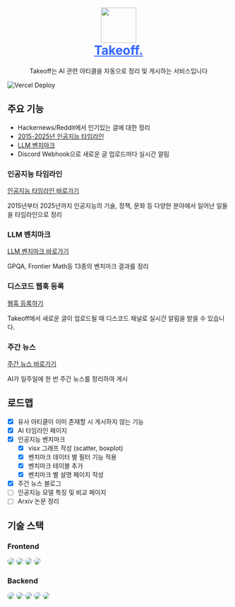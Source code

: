 <h1 align="center" style="border-bottom: none">
    <div>
        <a style="color:#36f" href="https://ai-takeoff.dev">
            <img src="/frontend/app/favicon.ico" width="80">
            <br>
            Takeoff.
        </a>
    </div>
</h1>

<p align='center'>
Takeoff는 AI 관련 아티클을 자동으로 정리 및 게시하는 서비스입니다
<p>

![Vercel Deploy](https://deploy-badge.vercel.app/vercel/takeoff)

## 주요 기능
- Hackernews/Reddit에서 인기있는 글에 대한 정리
- [2015-2025년 인공지능 타임라인](https://ai-takeoff.dev/timeline)
- [LLM 벤치마크](https://ai-takeoff.dev/benchmarking)
- Discord Webhook으로 새로운 글 업로드마다 실시간 알림

### 인공지능 타임라인
[인공지능 타임라인 바로가기](https://ai-takeoff.dev/timeline)

2015년부터 2025년까지 인공지능의 기술, 정책, 문화 등 다양한 분야에서 일어난 일들을 타임라인으로 정리

### LLM 벤치마크
[LLM 벤치마크 바로가기](https://ai-takeoff.dev/benchmarking)

GPQA, Frontier Math등 13종의 벤치마크 결과를 정리

### 디스코드 웹훅 등록
[웹훅 등록하기](https://ai-takeoff.dev/webhook)

Takeoff에서 새로운 글이 업로드될 때 디스코드 채널로 실시간 알림을 받을 수 있습니다.

### 주간 뉴스
[주간 뉴스 바로가기](https://ai-takeoff.dev/weeklynews)

AI가 일주일에 한 번 주간 뉴스를 정리하여 게시

## 로드맵
- [x] 유사 아티클이 이미 존재할 시 게시하지 않는 기능
- [x] AI 타임라인 페이지
- [x] 인공지능 벤치마크
    - [x] visx 그래프 작성 (scatter, boxplot)
    - [x] 벤치마크 데이터 별 필터 기능 적용
    - [x] 벤치마크 테이블 추가
    - [x] 벤치마크 별 설명 페이지 작성
- [x] 주간 뉴스 블로그
- [ ] 인공지능 모델 특징 및 비교 페이지
- [ ] Arxiv 논문 정리

## 기술 스택
### Frontend
<img src="https://img.shields.io/badge/nextjs-000000?style=for-the-badge&logo=nextdotjs&logoColor=white" style="border-radius:10px"> <img src="https://img.shields.io/badge/vercel-000000?style=for-the-badge&logo=vercel&logoColor=white" style="border-radius:10px"> <img src="https://img.shields.io/badge/visx-FF1231?style=for-the-badge&logo=visx&logoColor=white" style="border-radius:10px"> <img src="https://img.shields.io/badge/d3-F9A03C?style=for-the-badge&logo=d3&logoColor=white" style="border-radius:10px">

### Backend
<img src="https://img.shields.io/badge/langchain-1C3C3C?style=for-the-badge&logo=langchain&logoColor=white" style="border-radius:10px"> <img src="https://img.shields.io/badge/sqlite-003B57?style=for-the-badge&logo=sqlite&logoColor=white" style="border-radius:10px"> <img src="https://img.shields.io/badge/cloudflare-F38020?style=for-the-badge&logo=cloudflare&logoColor=white" style="border-radius:10px"> <img src="https://img.shields.io/badge/drizzleorm-C5F74F?style=for-the-badge&logo=drizzle&logoColor=black" style="border-radius:10px"> <img src="https://img.shields.io/badge/vitest-6E9F18?style=for-the-badge&logo=vitest&logoColor=white" style="border-radius:10px">